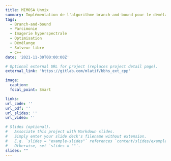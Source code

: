```yaml
---
title: MIMOSA Unmix
summary: Implémentation de l'algorithme branch-and-bound pour le démélange spectral parcimonieux.
tags:
  - Branch-and-bound
  - Parcimonie
  - Imagerie hyperspectrale
  - Optimisation
  - Démélange
  - Solveur libre
  - C++
date: '2021-11-30T00:00:00Z'

# Optional external URL for project (replaces project detail page).
external_link: 'https://gitlab.com/mlatif/bbhs_ext_cpp'

image:
  caption:
  focal_point: Smart

links:
url_code: ''
url_pdf: ''
url_slides: ''
url_video: ''

# Slides (optional).
#   Associate this project with Markdown slides.
#   Simply enter your slide deck's filename without extension.
#   E.g. `slides = "example-slides"` references `content/slides/example-slides.md`.
#   Otherwise, set `slides = ""`.
slides: ""
---
```

